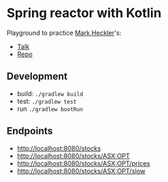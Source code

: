 # Spring reactor with Kotlin

Playground to practice [Mark Heckler](https://github.com/mkheck)'s:

* [Talk](https://youtu.be/jf3dXYkrAtM)
* [Repo](https://github.com/mkheck/FSR)

## Development

* build: `./gradlew build`
* test: `./gradlew test`
* run `./gradlew bootRun`

## Endpoints

* [http://localhost:8080/stocks](http://localhost:8080/stocks)
* [http://localhost:8080/stocks/ASX:OPT](http://localhost:8080/stocks/ASX:OPT)
* [http://localhost:8080/stocks/ASX:OPT/prices](http://localhost:8080/stocks/ASX:OPT/prices)
* [http://localhost:8080/stocks/ASX:OPT/slow](http://localhost:8080/stocks/ASX:OPT/slow)